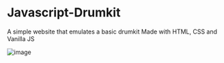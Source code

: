 # Javascript-Drumkit
A simple website that emulates a basic drumkit
Made with HTML, CSS and Vanilla JS

![image](https://user-images.githubusercontent.com/103889456/202861883-e568ec4c-609e-4d2c-a31a-eff6f53c6aa9.png)

